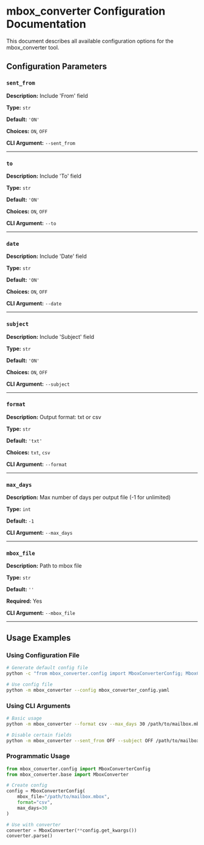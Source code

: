 # mbox_converter Configuration Documentation

This document describes all available configuration options for the mbox_converter tool.

## Configuration Parameters

### `sent_from`

**Description:** Include 'From' field

**Type:** `str`

**Default:** `'ON'`

**Choices:** `ON`, `OFF`

**CLI Argument:** `--sent_from`

---

### `to`

**Description:** Include 'To' field

**Type:** `str`

**Default:** `'ON'`

**Choices:** `ON`, `OFF`

**CLI Argument:** `--to`

---

### `date`

**Description:** Include 'Date' field

**Type:** `str`

**Default:** `'ON'`

**Choices:** `ON`, `OFF`

**CLI Argument:** `--date`

---

### `subject`

**Description:** Include 'Subject' field

**Type:** `str`

**Default:** `'ON'`

**Choices:** `ON`, `OFF`

**CLI Argument:** `--subject`

---

### `format`

**Description:** Output format: txt or csv

**Type:** `str`

**Default:** `'txt'`

**Choices:** `txt`, `csv`

**CLI Argument:** `--format`

---

### `max_days`

**Description:** Max number of days per output file (-1 for unlimited)

**Type:** `int`

**Default:** `-1`

**CLI Argument:** `--max_days`

---

### `mbox_file`

**Description:** Path to mbox file

**Type:** `str`

**Default:** `''`

**Required:** Yes

**CLI Argument:** `--mbox_file`

---

## Usage Examples

### Using Configuration File

```bash
# Generate default config file
python -c "from mbox_converter.config import MboxConverterConfig; MboxConverterConfig.generate_default_config_file()"

# Use config file
python -m mbox_converter --config mbox_converter_config.yaml
```

### Using CLI Arguments

```bash
# Basic usage
python -m mbox_converter --format csv --max_days 30 /path/to/mailbox.mbox

# Disable certain fields
python -m mbox_converter --sent_from OFF --subject OFF /path/to/mailbox.mbox
```

### Programmatic Usage

```python
from mbox_converter.config import MboxConverterConfig
from mbox_converter.base import MboxConverter

# Create config
config = MboxConverterConfig(
    mbox_file="/path/to/mailbox.mbox",
    format="csv",
    max_days=30
)

# Use with converter
converter = MboxConverter(**config.get_kwargs())
converter.parse()
```
